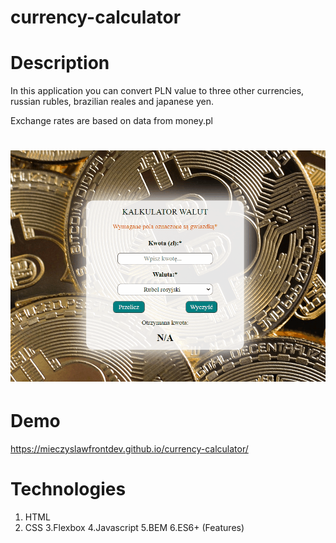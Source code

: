 # currency-calculator

# Description

In this application you can convert PLN value to three other currencies, russian rubles, brazilian reales and japanese yen.

Exchange rates are based on data from money.pl 

# ![Animation](images/Animation.gif)

# Demo 

https://mieczyslawfrontdev.github.io/currency-calculator/

# Technologies

1. HTML
2. CSS
3.Flexbox
4.Javascript
5.BEM
6.ES6+ (Features)
